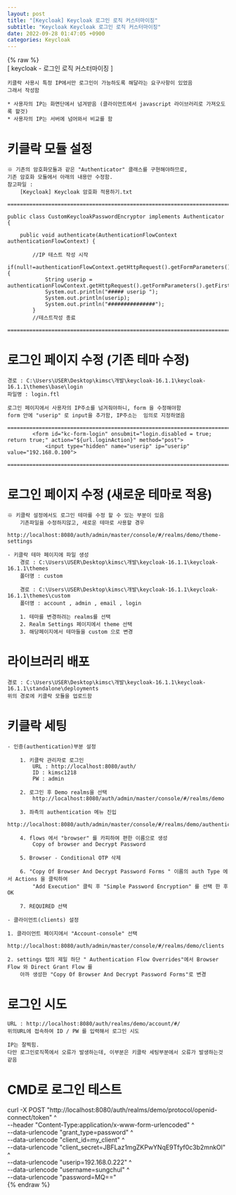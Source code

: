 ```yaml
---  
layout: post  
title: "[Keycloak] Keycloak 로그인 로직 커스터마이징"  
subtitle: "Keycloak Keycloak 로그인 로직 커스터마이징"  
date: 2022-09-28 01:47:05 +0900  
categories: Keycloak  
---  
```

{% raw %}  
[ keycloak - 로그인 로직 커스터마이징 ]  
  
	키클락 사용시 특정 IP에서만 로그인이 가능하도록 해달라는 요구사항이 있었음  
	그래서 작성함  
  
	* 사용자의 IP는 화면단에서 넘겨받음 (클라이언트에서 javascript 라이브러리로 가져오도록 할것)  
	* 사용자의 IP는 서버에 넘어와서 비교를 함  
  
# 키클락 모듈 설정  
	※ 기존의 암호화모듈과 같은 "Authenticator" 클래스를 구현해야하므로,  
	기존 암호화 모듈에서 아래의 내용만 수정함.  
	참고파일 :  
		[Keycloak] Keycloak 암호화 적용하기.txt  
  
	=================================================================================================================  
  
	public class CustomKeycloakPasswordEncryptor implements Authenticator {  
  
		public void authenticate(AuthenticationFlowContext authenticationFlowContext) {  
  
			//IP 테스트 작성 시작  
			if(null!=authenticationFlowContext.getHttpRequest().getFormParameters().getFirst("userip")){  
				String userip = authenticationFlowContext.getHttpRequest().getFormParameters().getFirst("userip").trim();  
				System.out.println("##### userip ");  
				System.out.println(userip);  
				System.out.println("###############");  
			}  
			//테스트작성 종료  
  
	=================================================================================================================  
  
# 로그인 페이지 수정 (기존 테마 수정)  
  
	경로 : C:\Users\USER\Desktop\kimsc\개발\keycloak-16.1.1\keycloak-16.1.1\themes\base\login  
	파일명 : login.ftl  
  
	로그인 페이지에서 사용자의 IP주소를 넘겨줘야하니, form 을 수정해야함  
	form 안에 "userip" 로 input을 추가함, IP주소는  임의로 지정하였음  
  
	=================================================================================================================  
            <form id="kc-form-login" onsubmit="login.disabled = true; return true;" action="${url.loginAction}" method="post">  
				<input type="hidden" name="userip" ip="userip" value="192.168.0.100">  
  
	=================================================================================================================  
  
# 로그인 페이지 수정 (새로운 테마로 적용)  
  
	※ 키클락 설정에서도 로그인 테마를 수정 할 수 있는 부분이 있음  
		기존파일을 수정하지않고, 새로운 테마로 사용할 경우  
		http://localhost:8080/auth/admin/master/console/#/realms/demo/theme-settings  
  
	- 키클락 테마 페이지에 파일 생성  
		경로 : C:\Users\USER\Desktop\kimsc\개발\keycloak-16.1.1\keycloak-16.1.1\themes  
		폴더명 : custom  
  
		경로 : C:\Users\USER\Desktop\kimsc\개발\keycloak-16.1.1\keycloak-16.1.1\themes\custom  
		폴더명 : account , admin , email , login  
  
		1. 테마를 변경하려는 realms를 선택  
		2. Realm Settings 페이지에서 theme 선택  
		3. 해당페이지에서 테마들을 custom 으로 변경  
  
# 라이브러리 배포  
	경로 : C:\Users\USER\Desktop\kimsc\개발\keycloak-16.1.1\keycloak-16.1.1\standalone\deployments  
	위의 경로에 키클락 모듈을 업로드함  
  
# 키클락 세팅  
  
	- 인증(authentication)부분 설정  
  
		1. 키클락 관리자로 로그인  
			URL : http://localhost:8080/auth/  
			ID : kimsc1218  
			PW : admin  
  
		2. 로그인 후 Demo realms을 선택  
			http://localhost:8080/auth/admin/master/console/#/realms/demo  
  
		3. 좌측의 authentication 메뉴 진입  
			http://localhost:8080/auth/admin/master/console/#/realms/demo/authentication/flows  
  
		4. flows 에서 "browser" 를 카피하여 편한 이름으로 생성  
			Copy of browser and Decrypt Password  
  
		5. Browser - Conditional OTP 삭제  
  
		6. "Copy Of Browser And Decrypt Password Forms " 이름의 auth Type 에서 Actions 을 클릭하여  
			"Add Execution" 클릭 후 "Simple Password Encryption" 를 선택 한 후 OK  
  
		7. REQUIRED 선택  
  
	- 클라이언트(clients) 설정  
  
	1. 클라이언트 페이지에서 "Account-console" 선택  
		http://localhost:8080/auth/admin/master/console/#/realms/demo/clients  
  
	2. settings 탭의 제일 하단 " Authentication Flow Overrides"에서 Browser Flow 와 Direct Grant Flow 를  
		아까 생성한 "Copy Of Browser And Decrypt Password Forms"로 변경  
  
# 로그인 시도  
  
	URL : http://localhost:8080/auth/realms/demo/account/#/  
	위의URL에 접속하여 ID / PW 를 입력해서 로그인 시도  
  
	IP는 잘찍힘.  
	다만 로그인로직쪽에서 오류가 발생하는데, 이부분은 키클락 세팅부분에서 오류가 발생하는것 같음  
  
# CMD로 로그인 테스트  
  
curl -X POST "http://localhost:8080/auth/realms/demo/protocol/openid-connect/token" ^  
--header "Content-Type:application/x-www-form-urlencoded" ^  
--data-urlencode "grant_type=password" ^  
--data-urlencode "client_id=my_client" ^  
--data-urlencode "client_secret=JBFLaz1mgZKPwYNqE9Tfyf0c3b2mnkOl" ^  
--data-urlencode "userip=192.168.0.222" ^  
--data-urlencode "username=sungchul" ^  
--data-urlencode "password=MQ=="  
{% endraw %}